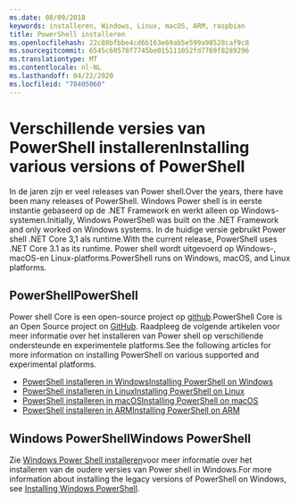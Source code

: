 ```yaml
---
ms.date: 08/09/2018
keywords: installeren, Windows, Linux, macOS, ARM, raspbian
title: PowerShell installeren
ms.openlocfilehash: 22c88bfbbe4cd6b163e69ab5e599a98528caf9c8
ms.sourcegitcommit: 6545c60578f7745be015111052fd7769f8289296
ms.translationtype: MT
ms.contentlocale: nl-NL
ms.lasthandoff: 04/22/2020
ms.locfileid: "78405060"
---
```

# <a name="installing-various-versions-of-powershell"></a><span data-ttu-id="5fe8c-103">Verschillende versies van PowerShell installeren</span><span class="sxs-lookup"><span data-stu-id="5fe8c-103">Installing various versions of PowerShell</span></span>

<span data-ttu-id="5fe8c-104">In de jaren zijn er veel releases van Power shell.</span><span class="sxs-lookup"><span data-stu-id="5fe8c-104">Over the years, there have been many releases of PowerShell.</span></span> <span data-ttu-id="5fe8c-105">Windows Power shell is in eerste instantie gebaseerd op de .NET Framework en werkt alleen op Windows-systemen.</span><span class="sxs-lookup"><span data-stu-id="5fe8c-105">Initially, Windows PowerShell was built on the .NET Framework and only worked on Windows systems.</span></span> <span data-ttu-id="5fe8c-106">In de huidige versie gebruikt Power shell .NET Core 3,1 als runtime.</span><span class="sxs-lookup"><span data-stu-id="5fe8c-106">With the current release, PowerShell uses .NET Core 3.1 as its runtime.</span></span> <span data-ttu-id="5fe8c-107">Power shell wordt uitgevoerd op Windows-, macOS-en Linux-platforms.</span><span class="sxs-lookup"><span data-stu-id="5fe8c-107">PowerShell runs on Windows, macOS, and Linux platforms.</span></span>

## <a name="powershell"></a><span data-ttu-id="5fe8c-108">PowerShell</span><span class="sxs-lookup"><span data-stu-id="5fe8c-108">PowerShell</span></span>

<span data-ttu-id="5fe8c-109">Power shell Core is een open-source project op [github](https://github.com/powershell/powershell).</span><span class="sxs-lookup"><span data-stu-id="5fe8c-109">PowerShell Core is an Open Source project on [GitHub](https://github.com/powershell/powershell).</span></span> <span data-ttu-id="5fe8c-110">Raadpleeg de volgende artikelen voor meer informatie over het installeren van Power shell op verschillende ondersteunde en experimentele platforms.</span><span class="sxs-lookup"><span data-stu-id="5fe8c-110">See the following articles for more information on installing PowerShell on various supported and experimental platforms.</span></span>

- [<span data-ttu-id="5fe8c-111">PowerShell installeren in Windows</span><span class="sxs-lookup"><span data-stu-id="5fe8c-111">Installing PowerShell on Windows</span></span>](Installing-PowerShell-Core-on-Windows.md)
- [<span data-ttu-id="5fe8c-112">PowerShell installeren in Linux</span><span class="sxs-lookup"><span data-stu-id="5fe8c-112">Installing PowerShell on Linux</span></span>](Installing-PowerShell-Core-on-Linux.md)
- [<span data-ttu-id="5fe8c-113">PowerShell installeren in macOS</span><span class="sxs-lookup"><span data-stu-id="5fe8c-113">Installing PowerShell on macOS</span></span>](Installing-PowerShell-Core-on-macOS.md)
- [<span data-ttu-id="5fe8c-114">PowerShell installeren in ARM</span><span class="sxs-lookup"><span data-stu-id="5fe8c-114">Installing PowerShell on ARM</span></span>](PowerShell-Core-on-ARM.md)

## <a name="windows-powershell"></a><span data-ttu-id="5fe8c-115">Windows PowerShell</span><span class="sxs-lookup"><span data-stu-id="5fe8c-115">Windows PowerShell</span></span>

<span data-ttu-id="5fe8c-116">Zie [Windows Power Shell installeren](installing-windows-powershell.md)voor meer informatie over het installeren van de oudere versies van Power shell in Windows.</span><span class="sxs-lookup"><span data-stu-id="5fe8c-116">For more information about installing the legacy versions of PowerShell on Windows, see [Installing Windows PowerShell](installing-windows-powershell.md).</span></span>
